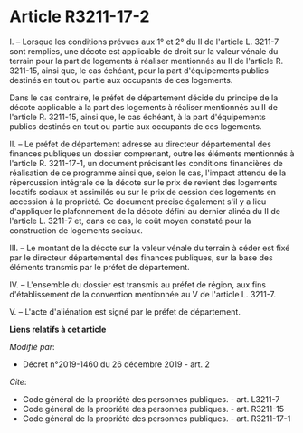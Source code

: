# Article R3211-17-2

I. – Lorsque les conditions prévues aux 1° et 2° du II de l'article L. 3211-7 sont remplies, une décote est applicable de
droit sur la valeur vénale du terrain pour la part de logements à réaliser mentionnés au II de l'article R. 3211-15, ainsi
que, le cas échéant, pour la part d'équipements publics destinés en tout ou partie aux occupants de ces logements.

Dans le cas contraire, le préfet de département décide du principe de la décote applicable à la part des logements à réaliser
mentionnés au II de l'article R. 3211-15, ainsi que, le cas échéant, à la part d'équipements publics destinés en tout ou
partie aux occupants de ces logements.

II. – Le préfet de département adresse au directeur départemental des finances publiques un dossier comprenant, outre les
éléments mentionnés à l'article R. 3211-17-1, un document précisant les conditions financières de réalisation de ce programme
ainsi que, selon le cas, l'impact attendu de la répercussion intégrale de la décote sur le prix de revient des logements
locatifs sociaux et assimilés ou sur le prix de cession des logements en accession à la propriété. Ce document précise
également s'il y a lieu d'appliquer le plafonnement de la décote défini au dernier alinéa du II de l'article L. 3211-7 et,
dans ce cas, le coût moyen constaté pour la construction de logements sociaux.

III. – Le montant de la décote sur la valeur vénale du terrain à céder est fixé par le directeur départemental des finances
publiques, sur la base des éléments transmis par le préfet de département.

IV. – L'ensemble du dossier est transmis au préfet de région, aux fins d'établissement de la convention mentionnée au V de
l'article L. 3211-7.

V. – L'acte d'aliénation est signé par le préfet de département.

**Liens relatifs à cet article**

_Modifié par_:

  - Décret n°2019-1460 du 26 décembre 2019 - art. 2

_Cite_:

  - Code général de la propriété des personnes publiques. - art. L3211-7
  - Code général de la propriété des personnes publiques. - art. R3211-15
  - Code général de la propriété des personnes publiques. - art. R3211-17-1
